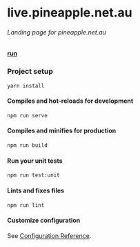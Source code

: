 # live.pineapple.net.au

###### Landing page for pineapple.net.au

[**run**](https://garevna.github.io/live.pineapple.net.au)

### Project setup
```
yarn install
```

#### Compiles and hot-reloads for development
```
npm run serve
```

#### Compiles and minifies for production
```
npm run build
```

#### Run your unit tests
```
npm run test:unit
```

#### Lints and fixes files
```
npm run lint
```

#### Customize configuration
See [Configuration Reference](https://cli.vuejs.org/config/).
